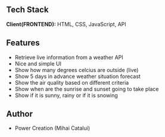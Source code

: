 ## Tech Stack

**Client(FRONTEND):** HTML, CSS, JavaScript, API



## Features

- Retrieve live information from a weather API
- Nice and simple UI
- Show how many degrees celcius are outside (live)
- Show 5 days in advance weather situation forecast
- Show the air quality based on different criteria
- Show when are the sunrise and sunset going to take place
- Show if it is sunny, rainy or if it is snowing



## Author
- Power Creation (Mihai Catalui)
